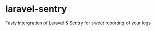 laravel-sentry
==============

Tasty intergration of Laravel &amp; Sentry for sweet reporting of your logs
